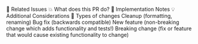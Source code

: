 🔗 Related Issues
💥 What does this PR do?
🔧 Implementation Notes
💡 Additional Considerations
🔄 Types of changes
Cleanup (formatting, renaming)
Bug fix (backwards compatible)
New feature (non-breaking change which adds functionality and tests!)
Breaking change (fix or feature that would cause existing functionality to change)
